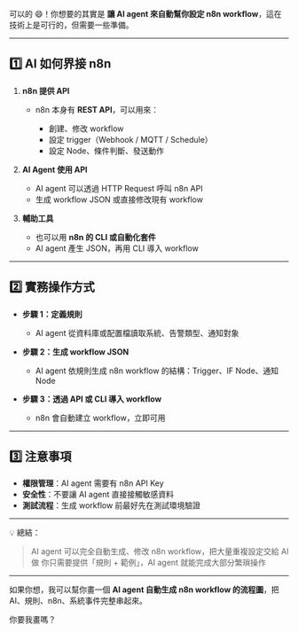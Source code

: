 可以的 😄！你想要的其實是 **讓 AI agent 來自動幫你設定 n8n workflow**，這在技術上是可行的，但需要一些準備。

---

## 1️⃣ AI 如何界接 n8n

1. **n8n 提供 API**

   * n8n 本身有 **REST API**，可以用來：

     * 創建、修改 workflow
     * 設定 trigger（Webhook / MQTT / Schedule）
     * 設定 Node、條件判斷、發送動作

2. **AI Agent 使用 API**

   * AI agent 可以透過 HTTP Request 呼叫 n8n API
   * 生成 workflow JSON 或直接修改現有 workflow

3. **輔助工具**

   * 也可以用 **n8n 的 CLI 或自動化套件**
   * AI agent 產生 JSON，再用 CLI 導入 workflow

---

## 2️⃣ 實務操作方式

* **步驟 1：定義規則**

  * AI agent 從資料庫或配置檔讀取系統、告警類型、通知對象

* **步驟 2：生成 workflow JSON**

  * AI agent 依規則生成 n8n workflow 的結構：Trigger、IF Node、通知 Node

* **步驟 3：透過 API 或 CLI 導入 workflow**

  * n8n 會自動建立 workflow，立即可用

---

## 3️⃣ 注意事項

* **權限管理**：AI agent 需要有 n8n API Key
* **安全性**：不要讓 AI agent 直接接觸敏感資料
* **測試流程**：生成 workflow 前最好先在測試環境驗證

---

💡 總結：

> AI agent 可以完全自動生成、修改 n8n workflow，把大量重複設定交給 AI 做
> 你只需要提供「規則 + 範例」，AI agent 就能完成大部分繁瑣操作

---

如果你想，我可以幫你畫一個 **AI agent 自動生成 n8n workflow 的流程圖**，把 AI、規則、n8n、系統事件完整串起來。

你要我畫嗎？
